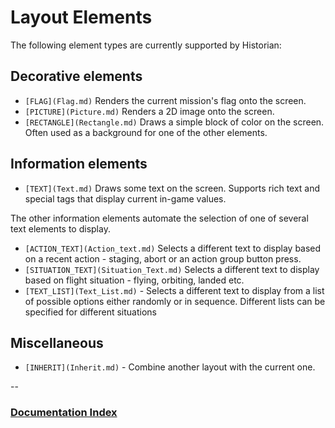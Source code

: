 # Layout Elements

The following element types are currently supported by Historian:

## Decorative elements
* `[FLAG](Flag.md)` Renders the current mission's flag onto the screen.
* `[PICTURE](Picture.md)` Renders a 2D image onto the screen.
* `[RECTANGLE](Rectangle.md)` Draws a simple block of color on the screen. Often used as a background for one of the other elements.

## Information elements
* `[TEXT](Text.md)` Draws some text on the screen. Supports rich text and special tags that display current in-game values. 

The other information elements automate the selection of one of several text elements to display.

* `[ACTION_TEXT](Action_text.md)` Selects a different text to display based on a recent action - staging, abort or an action group button press.
* `[SITUATION_TEXT](Situation_Text.md)` Selects a different text to display based on flight situation - flying, orbiting, landed etc.
* `[TEXT_LIST](Text_List.md)` - Selects a different text to display from a list of possible options either randomly or in sequence. Different lists can be specified for different situations

## Miscellaneous
* `[INHERIT](Inherit.md)` - Combine another layout with the current one.

--
### [Documentation Index](../README.md)